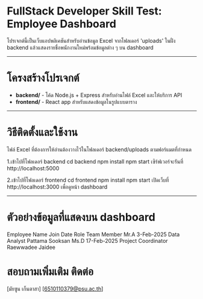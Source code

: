 # FullStack Developer Skill Test: Employee Dashboard

โปรเจกต์นี้เป็นเว็บแอปพลิเคชันสำหรับอ่านข้อมูล Excel จากโฟลเดอร์ 'uploads' ในฝั่ง backend แล้วแสดงรายชื่อพนักงานใหม่พร้อมข้อมูลต่าง ๆ บน dashboard

---

# โครงสร้างโปรเจกต์

- **backend/** - โค้ด Node.js + Express สำหรับอ่านไฟล์ Excel และให้บริการ API
- **frontend/** - React app สำหรับแสดงข้อมูลในรูปแบบตาราง

---

# วิธีติดตั้งและใช้งาน

ไฟล์ Excel ที่ต้องการให้อ่านต้องวางไว้ในโฟลเดอร์ backend/uploads ตามฟอร์แมตที่กำหนด

1.เข้าไปที่โฟลเดอร์ backend
cd backend
npm install
npm start
เซิร์ฟเวอร์จะรันที่ http://localhost:5000

2.เข้าไปที่โฟลเดอร์ frontend
cd frontend
npm install
npm start
เปิดเว็บที่ http://localhost:3000 เพื่อดูหน้า dashboard

---

# ตัวอย่างข้อมูลที่แสดงบน dashboard
Employee Name	Join Date	Role	Team Member
Mr.A	3-Feb-2025	Data Analyst	Pattama Sooksan
Ms.D	17-Feb-2025	Project Coordinator	Raewwadee Jaidee

# สอบถามเพิ่มเติม ติดต่อ 
[มัยซูน เก็นตาสา]
[6510110379@psu.ac.th]
